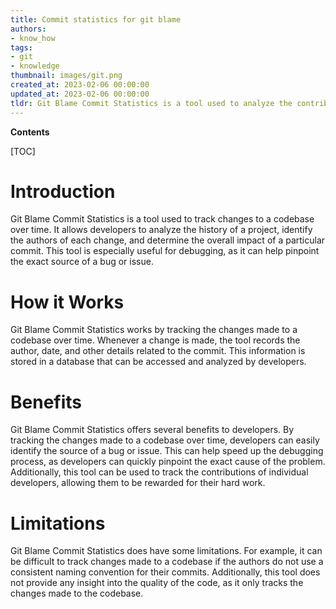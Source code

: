 ```yaml
---
title: Commit statistics for git blame
authors:
- know_how
tags:
- git
- knowledge
thumbnail: images/git.png
created_at: 2023-02-06 00:00:00
updated_at: 2023-02-06 00:00:00
tldr: Git Blame Commit Statistics is a tool used to analyze the contribution of each author to a Git repository by displaying the last commit for each line of a file.
---
```


**Contents**

[TOC]

# Introduction

Git Blame Commit Statistics is a tool used to track changes to a codebase over time. It allows developers to analyze the history of a project, identify the authors of each change, and determine the overall impact of a particular commit. This tool is especially useful for debugging, as it can help pinpoint the exact source of a bug or issue.

# How it Works

Git Blame Commit Statistics works by tracking the changes made to a codebase over time. Whenever a change is made, the tool records the author, date, and other details related to the commit. This information is stored in a database that can be accessed and analyzed by developers.

# Benefits

Git Blame Commit Statistics offers several benefits to developers. By tracking the changes made to a codebase over time, developers can easily identify the source of a bug or issue. This can help speed up the debugging process, as developers can quickly pinpoint the exact cause of the problem. Additionally, this tool can be used to track the contributions of individual developers, allowing them to be rewarded for their hard work.

# Limitations

Git Blame Commit Statistics does have some limitations. For example, it can be difficult to track changes made to a codebase if the authors do not use a consistent naming convention for their commits. Additionally, this tool does not provide any insight into the quality of the code, as it only tracks the changes made to the codebase.

